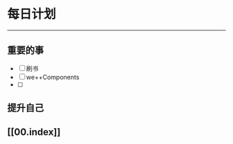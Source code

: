 
# 每日计划
---
## 重要的事

- [ ]  刷书
- [ ]  we++Components
- [ ]  



## 提升自己

  



## [[00.index]]










